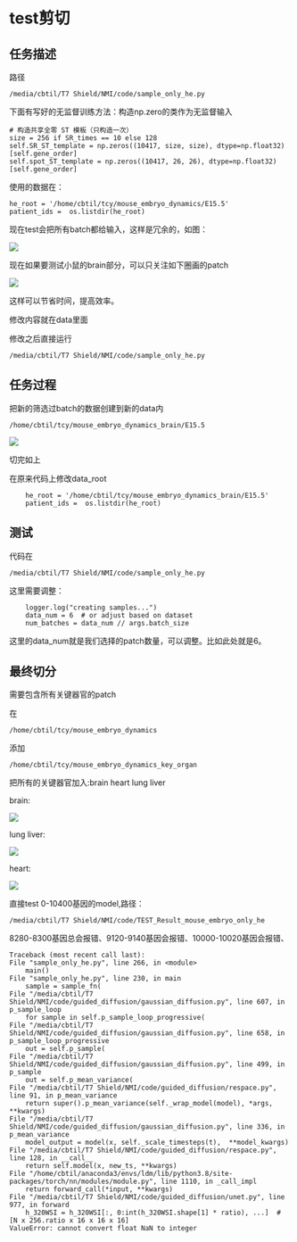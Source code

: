# test剪切

## 任务描述

路径

    /media/cbtil/T7 Shield/NMI/code/sample_only_he.py

下面有写好的无监督训练方法：构造np.zero的类作为无监督输入

    # 构造共享全零 ST 模板（只构造一次）
    size = 256 if SR_times == 10 else 128
    self.SR_ST_template = np.zeros((10417, size, size), dtype=np.float32)[self.gene_order]
    self.spot_ST_template = np.zeros((10417, 26, 26), dtype=np.float32)[self.gene_order]

使用的数据在：

    he_root = '/home/cbtil/tcy/mouse_embryo_dynamics/E15.5'
    patient_ids =  os.listdir(he_root)

现在test会把所有batch都给输入，这样是冗余的，如图：

![](https://cdn.jsdelivr.net/gh/tj-messi/picture/1747320877616.png)

现在如果要测试小鼠的brain部分，可以只关注如下圈画的patch

![](https://cdn.jsdelivr.net/gh/tj-messi/picture/1747320946384.png)

这样可以节省时间，提高效率。

修改内容就在data里面

修改之后直接运行

    /media/cbtil/T7 Shield/NMI/code/sample_only_he.py

## 任务过程

把新的筛选过batch的数据创建到新的data内

    /home/cbtil/tcy/mouse_embryo_dynamics_brain/E15.5

![](https://cdn.jsdelivr.net/gh/tj-messi/picture/1747326418166.png)

切完如上

在原来代码上修改data_root

        he_root = '/home/cbtil/tcy/mouse_embryo_dynamics_brain/E15.5'
        patient_ids =  os.listdir(he_root)

## 测试

代码在

    /media/cbtil/T7 Shield/NMI/code/sample_only_he.py    

这里需要调整：

        logger.log("creating samples...")
        data_num = 6  # or adjust based on dataset
        num_batches = data_num // args.batch_size

这里的data_num就是我们选择的patch数量，可以调整。比如此处就是6。

## 最终切分

需要包含所有关键器官的patch

在

    /home/cbtil/tcy/mouse_embryo_dynamics

添加

    /home/cbtil/tcy/mouse_embryo_dynamics_key_organ

把所有的关键器官加入:brain heart lung liver


brain:

![](https://cdn.jsdelivr.net/gh/tj-messi/picture/1747326418166.png)

lung liver:

![](https://cdn.jsdelivr.net/gh/tj-messi/picture/1747372379983.png)

heart:

![](https://cdn.jsdelivr.net/gh/tj-messi/picture/1747372463513.png)

直接test 0-10400基因的model,路径：

    /media/cbtil/T7 Shield/NMI/code/TEST_Result_mouse_embryo_only_he

8280-8300基因总会报错、9120-9140基因会报错、10000-10020基因会报错、

    Traceback (most recent call last):
    File "sample_only_he.py", line 266, in <module>
        main()
    File "sample_only_he.py", line 230, in main
        sample = sample_fn(
    File "/media/cbtil/T7 Shield/NMI/code/guided_diffusion/gaussian_diffusion.py", line 607, in p_sample_loop
        for sample in self.p_sample_loop_progressive(
    File "/media/cbtil/T7 Shield/NMI/code/guided_diffusion/gaussian_diffusion.py", line 658, in p_sample_loop_progressive
        out = self.p_sample(
    File "/media/cbtil/T7 Shield/NMI/code/guided_diffusion/gaussian_diffusion.py", line 499, in p_sample
        out = self.p_mean_variance(
    File "/media/cbtil/T7 Shield/NMI/code/guided_diffusion/respace.py", line 91, in p_mean_variance
        return super().p_mean_variance(self._wrap_model(model), *args, **kwargs)
    File "/media/cbtil/T7 Shield/NMI/code/guided_diffusion/gaussian_diffusion.py", line 336, in p_mean_variance  
        model_output = model(x, self._scale_timesteps(t),  **model_kwargs)
    File "/media/cbtil/T7 Shield/NMI/code/guided_diffusion/respace.py", line 128, in __call__
        return self.model(x, new_ts, **kwargs)
    File "/home/cbtil/anaconda3/envs/ldm/lib/python3.8/site-packages/torch/nn/modules/module.py", line 1110, in _call_impl
        return forward_call(*input, **kwargs)
    File "/media/cbtil/T7 Shield/NMI/code/guided_diffusion/unet.py", line 977, in forward
        h_320WSI = h_320WSI[:, 0:int(h_320WSI.shape[1] * ratio), ...]  # [N x 256.ratio x 16 x 16 x 16]
    ValueError: cannot convert float NaN to integer

